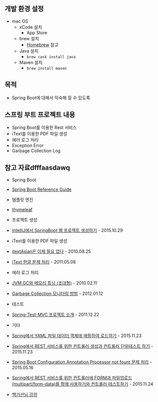 ## 개발 환경 설정
 - mac OS
   - xCode 설치
     - App Store
   - brew 설치
     - [Homebrew](http://brew.sh/) 참고
   - Java 설치
     - `brew cask install java`
   - Maven 설치
     - `brew install maven`

## 목적
 - Spring Boot에 대해서 익숙해 질 수 있도록

## 스프링 부트 프로젝트 내용
 - Spring Boot를 이용한 Rest 서비스
 - iText를 이용한 PDF 파일 생성
 - 에러 로그 처리
  - Exception Error
  - Garbage Collection Log

## 참고 자료dfffaasdawq
 - Spring Boot
  - [Spring Boot Reference Guide](http://docs.spring.io/spring-boot/docs/current/reference/html/index.html)

 - 템플릿 엔진
  - [thymeleaf](http://www.thymeleaf.org)

 - 프로젝트 생성
  - [IntelliJ에서 SpringBoot 웹 프로젝트 생성하기](http://blog.saltfactory.net/java/creating-springboot-project-in-intellij.html) - 2015.10.29

 - iText를 이용한 PDF 파일 생성
  - [itextAsian은 이제 필요 없다](http://programmers.tistory.com/397) - 2010.08.25
  - [iText 한글 문제 처리](http://xperjune.tistory.com/entry/iText-%ED%95%9C%EA%B8%80-%EB%AC%B8%EC%A0%9C-%EC%B2%98%EB%A6%AC) - 2011.05.08

 - 에러 로그 처리
  - [JVM GC와 메모리 튜닝 (조대협)](http://5dol.tistory.com/183) - 2010.02.11
  - [Garbage Collection 모니터링 방법](http://d2.naver.com/helloworld/6043) - 2012.01.12

 - 테스트
  - [Spring-Test-MVC 프로젝트 소개](http://d2.naver.com/helloworld/1341) - 2011.12.22

 - 기타
  - [Spring에서 YAML 파일 데이터 객체에 매핑하여 로드하기](http://blog.saltfactory.net/java/load-yaml-file-in-spring.html) - 2015.11.23
  - [Spring에서 REST 서비스를 위한 컨트롤러 생성과 컨트롤러 단위테스트 하기](http://blog.saltfactory.net/java/create-and-test-rest-conroller-in-spring.html) - 2015.11.23
  - [Spring Boot Configuration Annotation Processor not fount 문제 처리](http://www.mdoninger.de/2015/05/16/completion-for-custom-properties-in-spring-boot.html) - 2015.05.16
  - [Spring에서 REST 서비스를 위한 컨트롤러에 FORM과 파일업로드(multipart/form-data)를 함께 사용하기와 컨트롤러 테스트하기](http://blog.saltfactory.net/java/submit-multipart-form-data-and-test-in-spring.html) - 2015.11.24

  - [백기선님 강의](https://www.youtube.com/watch?v=YrO4YSRkc-U)